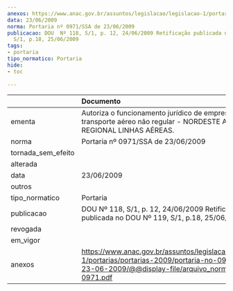 ```yaml
---
anexos: https://www.anac.gov.br/assuntos/legislacao/legislacao-1/portarias/portarias-2009/portaria-no-0971-ssa-de-23-06-2009/@@display-file/arquivo_norma/PA2009-0971.pdf
data: 23/06/2009
norma: Portaria nº 0971/SSA de 23/06/2009
publicacao: DOU  Nº 118, S/1, p. 12, 24/06/2009 Retificação publicada no DOU  Nº 119,
  S/1, p.18, 25/06/2009
tags:
- portaria
tipo_normatico: Portaria
hide: 
- toc 
 
---
```


|                    | Documento                                                                                                                                                         |
|:-------------------|:------------------------------------------------------------------------------------------------------------------------------------------------------------------|
| ementa             | Autoriza o funcionamento jurídico de empresa de transporte aéreo não regular - NORDESTE AVIAÇÃO REGIONAL LINHAS AÉREAS.                                           |
| norma              | Portaria nº 0971/SSA de 23/06/2009                                                                                                                                |
| tornada_sem_efeito |                                                                                                                                                                   |
| alterada           |                                                                                                                                                                   |
| data               | 23/06/2009                                                                                                                                                        |
| outros             |                                                                                                                                                                   |
| tipo_normatico     | Portaria                                                                                                                                                          |
| publicacao         | DOU  Nº 118, S/1, p. 12, 24/06/2009 Retificação publicada no DOU  Nº 119, S/1, p.18, 25/06/2009                                                                   |
| revogada           |                                                                                                                                                                   |
| em_vigor           |                                                                                                                                                                   |
| anexos             | https://www.anac.gov.br/assuntos/legislacao/legislacao-1/portarias/portarias-2009/portaria-no-0971-ssa-de-23-06-2009/@@display-file/arquivo_norma/PA2009-0971.pdf |